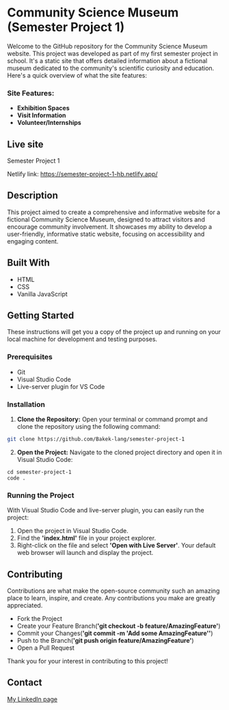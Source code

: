 # Community Science Museum (Semester Project 1)

Welcome to the GitHub repository for the Community Science Museum website. This project was developed as part of my first semester project in school. It's a static site that offers detailed information about a fictional museum dedicated to the community's scientific curiosity and education. Here's a quick overview of what the site features:

### Site Features:
- **Exhibition Spaces**
- **Visit Information**
- **Volunteer/Internships**

## Live site

Semester Project 1

Netlify link:
https://semester-project-1-hb.netlify.app/

## Description

This project aimed to create a comprehensive and informative website for a fictional Community Science Museum, designed to attract visitors and encourage community involvement. It showcases my ability to develop a user-friendly, informative static website, focusing on accessibility and engaging content.



## Built With

- HTML
- CSS
- Vanilla JavaScript

## Getting Started

These instructions will get you a copy of the project up and running on your local machine for development and testing purposes.

### Prerequisites

- Git
- Visual Studio Code
- Live-server plugin for VS Code

### Installation


1. **Clone the Repository:** Open your terminal or command prompt and clone the repository using the following command:

```bash
git clone https://github.com/Bakek-lang/semester-project-1
```

2. **Open the Project:** Navigate to the cloned project directory and open it in Visual Studio Code:

```
cd semester-project-1
code .
```


### Running the Project

With Visual Studio Code and live-server plugin, you can easily run the project: 

1. Open the project in Visual Studio Code.
2. Find the **'index.html'** file in your project explorer.
3. Right-click on the file and select **'Open with Live Server'**. Your default web browser will launch and display the project.

## Contributing

Contributions are what make the open-source community such an amazing place to learn, inspire, and create. Any contributions you make are greatly appreciated.

- Fork the Project
- Create your Feature Branch(**'git checkout -b feature/AmazingFeature'**)
- Commit your Changes(**'git commit -m 'Add some AmazingFeature''**)
- Push to the Branch(**'git push origin feature/AmazingFeature'**)
- Open a Pull Request

Thank you for your interest in contributing to this project!

## Contact

[My LinkedIn page](https://www.linkedin.com/in/henrik-bakke-76b716294)
